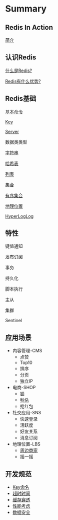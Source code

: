 # Summary

## Redis In Action

[简介](README.md)

## 认识Redis

[什么是Redis?](ru-men/shi-yao-shi-redis.md)

[Redis有什么优势?](ru-men/redisyou-shi-yao-you-shi.md)

## Redis基础

[基本命令](ru-men/ji-ben-ming-ling.md)

[Key](ru-men/ji-ben-ming-ling/key.md)

[Server](ru-men/ji-ben-ming-ling/s.md)

数据类类型

[字符串](zi-fu-chuan.md)

[哈希表](ha-xi-biao.md)

[列表](lian-biao.md)

[集合](ji-he.md)

[有序集合](you-xu-ji-he.md)

[地理位置](di-li-wei-zhi.md)

[HyperLogLog](hyperloglog.md)

## 特性

键值通知

[发布订阅](te-xing/fa-bu-ding-yue.md)

事务

持久化

脚本执行

主从

集群

Sentinel

## 应用场景

* 内容管理-CMS
  * 点赞
  * Top10
  * 排序
  * 分页
  * 独立IP
* 电商-SHOP
  * [锁](#)
  * [秒杀](ying-yong-chang-jing/miao-sha.md)
  * 抢红包
* 社交应用-SNS
  * 快速登录
  * 活跃度
  * 好友关系
  * 消息订阅
* 地理位置-LBS
  * [周边商家](sheng-huo-fu-wu.md)
  * 摇一摇

## 开发规范

* [Key命名](kai-fa-gui-fan/keyming-ming.md)
* [超时时间](kai-fa-gui-fan/chao-shi-shi-jian.md)
* [缓存穿透](kai-fa-gui-fan/huan-cun-chuan-tou.md)
* [性能考虑](kai-fa-gui-fan/xing-neng-kao-lv.md)
* [数据安全](kai-fa-gui-fan/shu-ju-an-quan.md)




